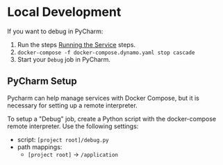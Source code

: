 # Local Development

If you want to debug in PyCharm:

1. Run the steps [Running the Service](./README.md#Running_the_service) steps.
2. `docker-compose -f docker-compose.dynamo.yaml stop cascade`
3. Start your `Debug` job in PyCharm.

## PyCharm Setup

Pycharm can help manage services with Docker Compose, but it is necessary for setting up a remote interpreter.

To setup a "Debug" job, create a Python script with the docker-compose remote interpreter. Use the following settings:
  - script: `[project root]/debug.py`
  - path mappings:
    - `[project root]` -> `/application`
